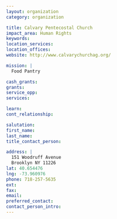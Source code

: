 ```yaml
---
layout: organization
category: organization

title: Calvary Pentecostal Church
impact_area: Human Rights
keywords: 
location_services: 
location_offices: 
website: http://www.calvarychurchag.org/‎

mission: |
  Food Pantry

cash_grants: 
grants: 
service_opp: 
services: 

learn: 
cont_relationship: 

salutation: 
first_name: 
last_name: 
title_contact_person: 

address: |
  151 Woodruff Avenue  
  Brooklyn NY 11226
lat: 40.654476
lng: -73.960976
phone: 718-257-5635
ext: 
fax: 
email: 
preferred_contact: 
contact_person_intro: 
---
```

